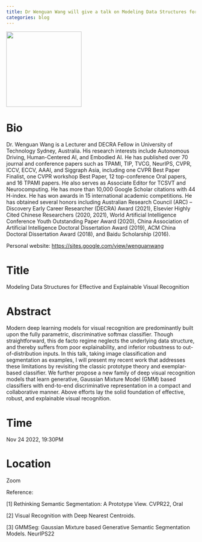 ```yaml
---
title: Dr Wenguan Wang will give a talk on Modeling Data Structures for Effective and Explainable Visual Recognition
categories: blog
---
```


<img width="200" src="http://reler.net/images/people/wenguan.jpg" data-action="zoom">


#	Bio
Dr. Wenguan Wang is a Lecturer and DECRA Fellow in University of Technology Sydney, Australia. His research interests include Autonomous Driving, Human-Centered AI, and Embodied AI. He has published over 70 journal and conference papers such as TPAMI, TIP, TVCG, NeurIPS, CVPR, ICCV, ECCV, AAAI, and Siggraph Asia, including one CVPR Best Paper Finalist, one CVPR workshop Best Paper, 12 top-conference Oral papers, and 16 TPAMI papers. He also serves as Associate Editor for TCSVT and Neurocomputing. He has more than 10,000 Google Scholar citations with 44 H-index. He has won awards in 15 international academic competitions. He has obtained several honors including Australian Research Council (ARC) –Discovery Early Career Researcher (DECRA) Award (2021), Elsevier Highly Cited Chinese Researchers (2020, 2021), World Artificial Intelligence Conference Youth Outstanding Paper Award (2020), China Association of Artificial Intelligence Doctoral Dissertation Award (2019), ACM China Doctoral Dissertation Award (2018), and Baidu Scholarship (2016).

Personal website: https://sites.google.com/view/wenguanwang

#	Title
Modeling Data Structures for Effective and Explainable Visual Recognition

#	Abstract
Modern deep learning models for visual recognition are predominantly built upon the fully parametric, discriminative softmax classifier. Though straightforward, this de facto regime neglects the underlying data structure, and thereby suffers from poor explainability, and inferior robustness to out-of-distribution inputs. In this talk, taking image classification and segmentation as examples, I will present my recent work that addresses these limitations by revisiting the classic prototype theory and exemplar-based classifier. We further propose a new family of deep visual recognition models that learn generative, Gaussian Mixture Model (GMM) based classifiers with end-to-end discriminative representation in a compact and collaborative manner. Above efforts lay the solid foundation of effective, robust, and explainable visual recognition. 

# Time
Nov 24 2022, 19:30PM

# Location
Zoom


Reference:

[1] Rethinking Semantic Segmentation: A Prototype View. CVPR22, Oral

[2] Visual Recognition with Deep Nearest Centroids. 

[3] GMMSeg: Gaussian Mixture based Generative Semantic Segmentation Models. NeurIPS22
